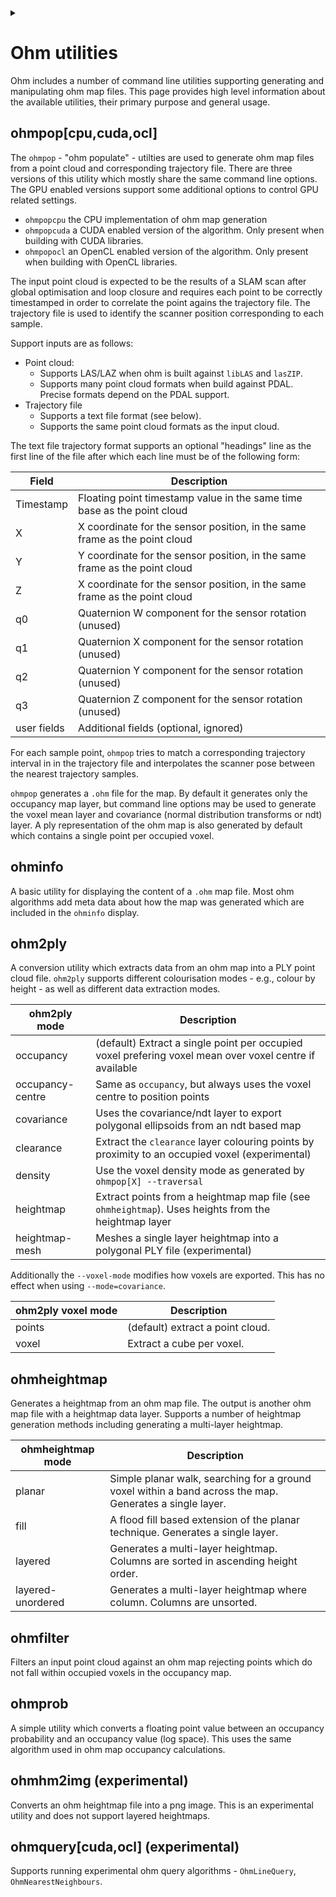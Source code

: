 <!--
Copyright (c) 2021
Commonwealth Scientific and Industrial Research Organisation (CSIRO)
ABN 41 687 119 230

Author: Kazys Stepanas
-->

<!-- Use details section to partly hide doxygen specific details of the page. -->
<details><summary></summary>
@page docutils Ohm utilities
</details>

# Ohm utilities

Ohm includes a number of command line utilities supporting generating and manipulating ohm map files. This page provides
high level information about the available utilities, their primary purpose and general usage.

## ohmpop\[cpu,cuda,ocl\]

The `ohmpop` - "ohm populate" - utilties are used to generate ohm map files from a point cloud and corresponding
trajectory file. There are three versions of this utility which mostly share the same command line options. The GPU
enabled versions support some additional options to control GPU related settings.

- `ohmpopcpu` the CPU implementation of ohm map generation
- `ohmpopcuda` a CUDA enabled version of the algorithm. Only present when building with CUDA libraries.
- `ohmpopocl` an OpenCL enabled version of the algorithm. Only present when building with OpenCL libraries.

The input point cloud is expected to be the results of a SLAM scan after global optimisation and loop closure and
requires each point to be correctly timestamped in order to correlate the point agains the trajectory file. The
trajectory file is used to identify the scanner position corresponding to each sample.

Support inputs are as follows:

- Point cloud:
  - Supports LAS/LAZ when ohm is built against `libLAS` and `lasZIP`.
  - Supports many point cloud formats when build against PDAL. Precise formats depend on the PDAL support.
- Trajectory file
  - Supports a text file format (see below).
  - Supports the same point cloud formats as the input cloud.

The text file trajectory format supports an optional "headings" line as the first line of the file after which each line
must be of the following form:

| Field       | Description                                                                |
| ----------- | -------------------------------------------------------------------------- |
| Timestamp   | Floating point timestamp value in the same time base as the point cloud    |
| X           | X coordinate for the sensor position, in the same frame as the point cloud |
| Y           | Y coordinate for the sensor position, in the same frame as the point cloud |
| Z           | X coordinate for the sensor position, in the same frame as the point cloud |
| q0          | Quaternion W component for the sensor rotation (unused)                    |
| q1          | Quaternion X component for the sensor rotation (unused)                    |
| q2          | Quaternion Y component for the sensor rotation (unused)                    |
| q3          | Quaternion Z component for the sensor rotation (unused)                    |
| user fields | Additional fields (optional, ignored)                                      |

For each sample point, `ohmpop` tries to match a corresponding trajectory interval in in the trajectory file and
interpolates the scanner pose between the nearest trajectory samples.

`ohmpop` generates a `.ohm` file for the map. By default it generates only the occupancy map layer, but command line
options may be used to generate the voxel mean layer and covariance (normal distribution transforms or ndt) layer. A ply
representation of the ohm map is also generated by default which contains a single point per occupied voxel.

## ohminfo

A basic utility for displaying the content of a `.ohm` map file. Most ohm algorithms add meta data about how the map was
generated which are included in the `ohminfo` display.

## ohm2ply

A conversion utility which extracts data from an ohm map into a PLY point cloud file. `ohm2ply` supports different
colourisation modes - e.g., colour by height - as well as different data extraction modes.

| ohm2ply mode     | Description                                                                                             |
| ---------------- | ------------------------------------------------------------------------------------------------------- |
| occupancy        | (default) Extract a single point per occupied voxel prefering voxel mean over voxel centre if available |
| occupancy-centre | Same as `occupancy`, but always uses the voxel centre to position points                                |
| covariance       | Uses the covariance/ndt layer to export polygonal ellipsoids from an ndt based map                      |
| clearance        | Extract the `clearance` layer colouring points by proximity to an occupied voxel (experimental)         |
| density          | Use the voxel density mode as generated by `ohmpop[X] --traversal`                                      |
| heightmap        | Extract points from a heightmap map file (see `ohmheightmap`). Uses heights from the heightmap layer    |
| heightmap-mesh   | Meshes a single layer heightmap into a polygonal PLY file (experimental)                                |

Additionally the `--voxel-mode` modifies how voxels are exported. This has no effect when using `--mode=covariance`.


| ohm2ply voxel mode | Description                      |
| ------------------ | -------------------------------- |
| points             | (default) extract a point cloud. |
| voxel              | Extract a cube per voxel.        |

## ohmheightmap

Generates a heightmap from an ohm map file. The output is another ohm map file with a heightmap data layer. Supports a
number of heightmap generation methods including generating a multi-layer heightmap.

| ohmheightmap mode | Description                                                                                              |
| ----------------- | -------------------------------------------------------------------------------------------------------- |
| planar            | Simple planar walk, searching for a ground voxel within a band across the map. Generates a single layer. |
| fill              | A flood fill based extension of the planar technique. Generates a single layer.                          |
| layered           | Generates a multi-layer heightmap. Columns are sorted in ascending height order.                         |
| layered-unordered | Generates a multi-layer heightmap where column. Columns are unsorted.                                    |

## ohmfilter

Filters an input point cloud against an ohm map rejecting points which do not fall within occupied voxels in the
occupancy map.

## ohmprob

A simple utility which converts a floating point value between an occupancy probability and an occupancy value (log
space). This uses the same algorithm used in ohm map occupancy calculations.

## ohmhm2img (experimental)

Converts an ohm heightmap file into a png image. This is an experimental utility and does not support layered
heightmaps.

## ohmquery\[cuda,ocl\] (experimental)

Supports running experimental ohm query algorithms - `OhmLineQuery`, `OhmNearestNeighbours`.
